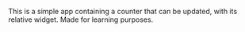 This is a simple app containing a counter that can be updated, with its relative widget. Made for learning purposes.
